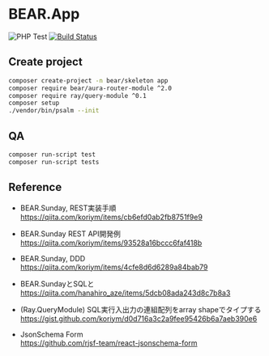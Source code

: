 # BEAR.App

![PHP Test](https://github.com/apple-x-co/BEAR.App/workflows/PHP%20Test/badge.svg?branch=develop)
[![Build Status](https://travis-ci.org/apple-x-co/BEAR.App.svg?branch=develop)](https://travis-ci.org/apple-x-co/BEAR.App)

## Create project

```bash
composer create-project -n bear/skeleton app
composer require bear/aura-router-module ^2.0
composer require ray/query-module ^0.1
composer setup
./vendor/bin/psalm --init
```

## QA

```bash
composer run-script test
composer run-script tests
```

## Reference

* BEAR.Sunday, REST実装手順  
https://qiita.com/koriym/items/cb6efd0ab2fb8751f9e9

* BEAR.Sunday REST API開発例  
https://qiita.com/koriym/items/93528a16bccc6faf418b

* BEAR.Sunday, DDD  
https://qiita.com/koriym/items/4cfe8d6d6289a84bab79

* BEAR.SundayとSQLと  
https://qiita.com/hanahiro_aze/items/5dcb08ada243d8c7b8a3

* (Ray.QueryModule) SQL実行入出力の連組配列をarray shapeでタイプする  
https://gist.github.com/koriym/d0d716a3c2a9fee95426b6a7aeb390e6

* JsonSchema Form  
https://github.com/rjsf-team/react-jsonschema-form
